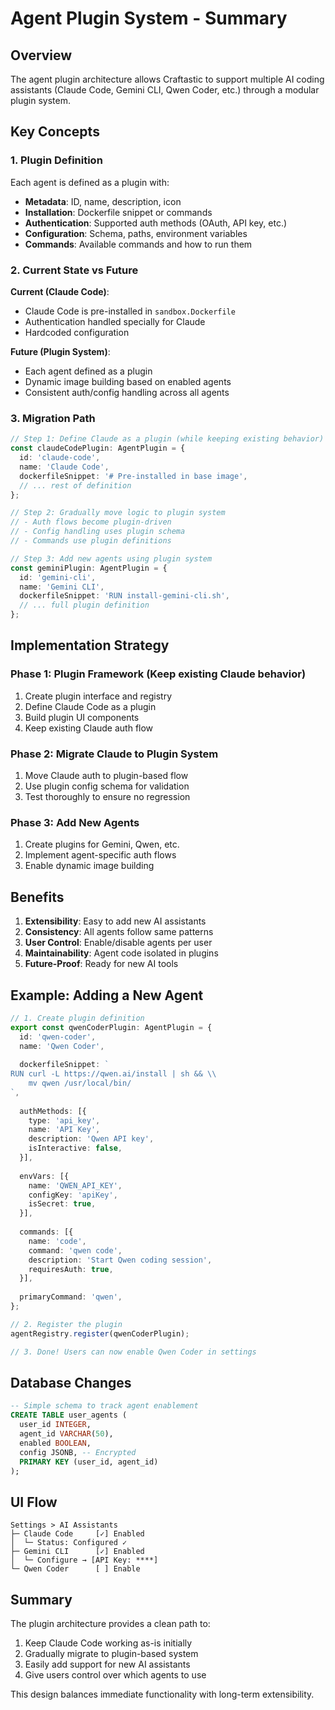 # Agent Plugin System - Summary

## Overview

The agent plugin architecture allows Craftastic to support multiple AI coding assistants (Claude Code, Gemini CLI, Qwen Coder, etc.) through a modular plugin system.

## Key Concepts

### 1. Plugin Definition
Each agent is defined as a plugin with:
- **Metadata**: ID, name, description, icon
- **Installation**: Dockerfile snippet or commands
- **Authentication**: Supported auth methods (OAuth, API key, etc.)
- **Configuration**: Schema, paths, environment variables
- **Commands**: Available commands and how to run them

### 2. Current State vs Future

**Current (Claude Code)**:
- Claude Code is pre-installed in `sandbox.Dockerfile`
- Authentication handled specially for Claude
- Hardcoded configuration

**Future (Plugin System)**:
- Each agent defined as a plugin
- Dynamic image building based on enabled agents
- Consistent auth/config handling across all agents

### 3. Migration Path

```typescript
// Step 1: Define Claude as a plugin (while keeping existing behavior)
const claudeCodePlugin: AgentPlugin = {
  id: 'claude-code',
  name: 'Claude Code',
  dockerfileSnippet: '# Pre-installed in base image',
  // ... rest of definition
};

// Step 2: Gradually move logic to plugin system
// - Auth flows become plugin-driven
// - Config handling uses plugin schema
// - Commands use plugin definitions

// Step 3: Add new agents using plugin system
const geminiPlugin: AgentPlugin = {
  id: 'gemini-cli',
  name: 'Gemini CLI',
  dockerfileSnippet: 'RUN install-gemini-cli.sh',
  // ... full plugin definition
};
```

## Implementation Strategy

### Phase 1: Plugin Framework (Keep existing Claude behavior)
1. Create plugin interface and registry
2. Define Claude Code as a plugin
3. Build plugin UI components
4. Keep existing Claude auth flow

### Phase 2: Migrate Claude to Plugin System
1. Move Claude auth to plugin-based flow
2. Use plugin config schema for validation
3. Test thoroughly to ensure no regression

### Phase 3: Add New Agents
1. Create plugins for Gemini, Qwen, etc.
2. Implement agent-specific auth flows
3. Enable dynamic image building

## Benefits

1. **Extensibility**: Easy to add new AI assistants
2. **Consistency**: All agents follow same patterns
3. **User Control**: Enable/disable agents per user
4. **Maintainability**: Agent code isolated in plugins
5. **Future-Proof**: Ready for new AI tools

## Example: Adding a New Agent

```typescript
// 1. Create plugin definition
export const qwenCoderPlugin: AgentPlugin = {
  id: 'qwen-coder',
  name: 'Qwen Coder',
  
  dockerfileSnippet: `
RUN curl -L https://qwen.ai/install | sh && \\
    mv qwen /usr/local/bin/
`,
  
  authMethods: [{
    type: 'api_key',
    name: 'API Key',
    description: 'Qwen API key',
    isInteractive: false,
  }],
  
  envVars: [{
    name: 'QWEN_API_KEY',
    configKey: 'apiKey',
    isSecret: true,
  }],
  
  commands: [{
    name: 'code',
    command: 'qwen code',
    description: 'Start Qwen coding session',
    requiresAuth: true,
  }],
  
  primaryCommand: 'qwen',
};

// 2. Register the plugin
agentRegistry.register(qwenCoderPlugin);

// 3. Done! Users can now enable Qwen Coder in settings
```

## Database Changes

```sql
-- Simple schema to track agent enablement
CREATE TABLE user_agents (
  user_id INTEGER,
  agent_id VARCHAR(50),
  enabled BOOLEAN,
  config JSONB, -- Encrypted
  PRIMARY KEY (user_id, agent_id)
);
```

## UI Flow

```
Settings > AI Assistants
├─ Claude Code     [✓] Enabled
│  └─ Status: Configured ✓
├─ Gemini CLI      [✓] Enabled  
│  └─ Configure → [API Key: ****]
└─ Qwen Coder      [ ] Enable
```

## Summary

The plugin architecture provides a clean path to:
1. Keep Claude Code working as-is initially
2. Gradually migrate to plugin-based system
3. Easily add support for new AI assistants
4. Give users control over which agents to use

This design balances immediate functionality with long-term extensibility.